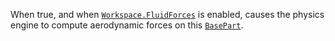 When true, and when [`Workspace.FluidForces`](https://create.roblox.com/docs/reference/engine/classes/Workspace#FluidForces) is enabled, causes the
physics engine to compute aerodynamic forces on this [`BasePart`](https://create.roblox.com/docs/reference/engine/classes/BasePart).